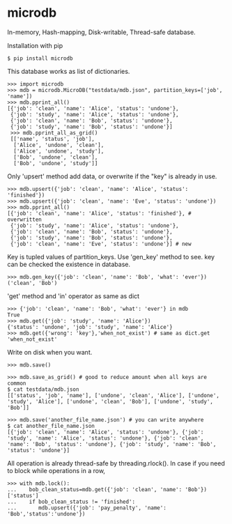 # microdb
In-memory, Hash-mapping, Disk-writable, Thread-safe database.

Installation with pip
```
$ pip install microdb
```

This database works as list of dictionaries.
```
>>> import microdb
>>> mdb = microdb.MicroDB("testdata/mdb.json", partition_keys=['job', 'name'])
>>> mdb.pprint_all()
[{'job': 'clean', 'name': 'Alice', 'status': 'undone'},
 {'job': 'study', 'name': 'Alice', 'status': 'undone'},
 {'job': 'clean', 'name': 'Bob', 'status': 'undone'},
 {'job': 'study', 'name': 'Bob', 'status': 'undone'}]
 >>> mdb.pprint_all_as_grid()
 [['name', 'status', 'job'],
  ['Alice', 'undone', 'clean'],
  ['Alice', 'undone', 'study'],
  ['Bob', 'undone', 'clean'],
  ['Bob', 'undone', 'study']]
```  
Only 'upsert' method add data, or overwrite if the "key" is already in use.
```
>>> mdb.upsert({'job': 'clean', 'name': 'Alice', 'status': 'finished'})
>>> mdb.upsert({'job': 'clean', 'name': 'Eve', 'status': 'undone'})
>>> mdb.pprint_all()
[{'job': 'clean', 'name': 'Alice', 'status': 'finished'}, # overwritten
 {'job': 'study', 'name': 'Alice', 'status': 'undone'},
 {'job': 'clean', 'name': 'Bob', 'status': 'undone'},
 {'job': 'study', 'name': 'Bob', 'status': 'undone'},
 {'job': 'clean', 'name': 'Eve', 'status': 'undone'}] # new
```  
Key is tupled values of partition_keys. Use 'gen_key' method to see.
key can be checked the existence in database.  
```
>>> mdb.gen_key({'job': 'clean', 'name': 'Bob', 'what': 'ever'})
('clean', 'Bob')
```
'get' method and 'in' operator as same as dict
```
>>> {'job': 'clean', 'name': 'Bob', 'what': 'ever'} in mdb
True
>>> mdb.get({'job': 'study', 'name': 'Alice'})
{'status': 'undone', 'job': 'study', 'name': 'Alice'}
>>> mdb.get({'wrong': 'key'},'when_not_exist') # same as dict.get
'when_not_exist'
```  
Write on disk when you want.
```
>>> mdb.save()

>>> mdb.save_as_grid() # good to reduce amount when all keys are common
$ cat testdata/mdb.json
[['status', 'job', 'name'], ['undone', 'clean', 'Alice'], ['undone', 'study', 'Alice'], ['undone', 'clean', 'Bob'], ['undone', 'study', 'Bob']]

>>> mdb.save('another_file_name.json') # you can write anywhere
$ cat another_file_name.json
[{'job': 'clean', 'name': 'Alice', 'status': 'undone'}, {'job': 'study', 'name': 'Alice', 'status': 'undone'}, {'job': 'clean', 'name': 'Bob', 'status': 'undone'}, {'job': 'study', 'name': 'Bob', 'status': 'undone'}]
```

All operation is already thread-safe by threading.rlock().
In case if you need to block while operations in a row,
```
>>> with mdb.lock():
...    bob_clean_status=mdb.get({'job': 'clean', 'name': 'Bob'})['status']
...    if bob_clean_status != 'finished':
...       mdb.upsert({'job': 'pay_penalty', 'name': 'Bob','status':'undone'})
```
